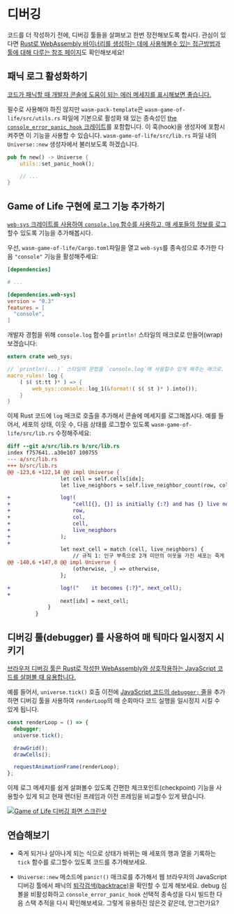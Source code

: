 # 디버깅

코드를 더 작성하기 전에, 디버깅 툴들을 살펴보고 한번 장전해보도록 합시다. 관심이 있다면 [Rust로 WebAssembly 바이너리를 생성하는 데에 사용해볼수 있는 접근방법과 툴에 대해 다루는 참조 페이지][reference-debugging]도 확인해보세요!

[reference-debugging]: ../reference/debugging.html

## 패닉 로그 활성화하기

[코드가 패닉할 때 개발자 콘솔에 도움이 되는 에러 메세지를 표시해보면 좋습니다.](../reference/debugging.html#logging-panics)

필수로 사용해야 하진 않지만 `wasm-pack-template`은 `wasm-game-of-life/src/utils.rs` 파일에 기본으로 활성화 돼 있는 종속성인 [the `console_error_panic_hook` 크레이트][panic-hook]를 포함합니다. 이 훅(hook)을 생성자에 포함시켜주면 이 기능을 사용할 수 있습니다. `wasm-game-of-life/src/lib.rs` 파일 내의 `Universe::new` 생성자에서 불러보도록 하겠습니다.

```rust
pub fn new() -> Universe {
    utils::set_panic_hook();

    // ...
}
```

[panic-hook]: https://github.com/rustwasm/console_error_panic_hook

## Game of Life 구현에 로그 기능 추가하기

[`web-sys` 크레이트를 사용하여 `console.log` 함수를 사용하고, 매 세포들의 정보를 로그][logging]할수 있도록 기능을 추가해봅시다.

우선, `wasm-game-of-life/Cargo.toml`파일을 열고 `web-sys`를 종속성으로 추가한 다음 `"console"` 기능을 활성해주세요:

```toml
[dependencies]

# ...

[dependencies.web-sys]
version = "0.3"
features = [
  "console",
]
```

개발자 경험을 위해 `console.log` 함수를 `println!` 스타일의 매크로로 만들어(wrap)보겠습니다:

[logging]: ../reference/debugging.html#logging-with-the-console-apis

```rust
extern crate web_sys;

// `println!(...)` 스타일의 문법을 `console.log`에 사용할수 있게 해주는 매크로.
macro_rules! log {
    ( $( $t:tt )* ) => {
        web_sys::console::log_1(&format!( $( $t )* ).into());
    }
}
```

이제 Rust 코드에 `log` 매크로 호출을 추가해서 콘솔에 메세지를 로그해봅시다. 예를 들어서, 세포의 상태, 이웃 수, 다음 상태를 로그할수 있도록 `wasm-game-of-life/src/lib.rs` 수정해주세요:

```diff
diff --git a/src/lib.rs b/src/lib.rs
index f757641..a30e107 100755
--- a/src/lib.rs
+++ b/src/lib.rs
@@ -123,6 +122,14 @@ impl Universe {
                 let cell = self.cells[idx];
                 let live_neighbors = self.live_neighbor_count(row, col);

+                log!(
+                    "cell[{}, {}] is initially {:?} and has {} live neighbors",
+                    row,
+                    col,
+                    cell,
+                    live_neighbors
+                );
+
                 let next_cell = match (cell, live_neighbors) {
                     // 규칙 1: 인구 부족으로 2개 미만의 이웃을 가진 세포는 죽게 됩니다. 
@@ -140,6 +147,8 @@ impl Universe {
                     (otherwise, _) => otherwise,
                 };

+                log!("    it becomes {:?}", next_cell);
+
                 next[idx] = next_cell;
             }
         }
```

## 디버깅 툴(debugger) 를 사용하여 매 틱마다 일시정지 시키기

[브라우저 디버깅 툴은 Rust로 작성한 WebAssembly와 상호작용하는 JavaScript 코드를 살펴볼 때 유용합니다.](../reference/debugging.html#using-a-debugger)

예를 들어서, `universe.tick()` 호출 이전에 [JavaScript 코드의 `debugger;` 줄][dbg-stmt]을 추가하면 디버깅 툴을 사용하여 `renderLoop`의 매 순회마다 코드 실행을 일시정지 시킬 수 있게 됩니다.

```js
const renderLoop = () => {
  debugger;
  universe.tick();

  drawGrid();
  drawCells();

  requestAnimationFrame(renderLoop);
};
```

이제 로그 메세지를 쉽게 살펴볼수 있도록 간편한 체크포인트(checkpoint) 기능을 사용할수 있게 되고 현재 렌더된 프레임과 이전 프레임을 비교할수 있게 됐습니다.

[dbg-stmt]: https://developer.mozilla.org/en-US/docs/Web/JavaScript/Reference/Statements/debugger

[![Game of Life 디버깅 화면 스크린샷](../images/game-of-life/debugging.png)](../images/game-of-life/debugging.png)

## 연습해보기

* 죽게 되거나 살아나게 되는 식으로 상태가 바뀌는 매 세포의 행과 열을 기록하는 `tick` 함수를 로그할수 있도록 코드를 추가해보세요.

* `Universe::new` 메소드에 `panic!()` 매크로를 추가해서 웹 브라우저의 JavaScript 디버깅 툴에서 패닉의 [퇴각검색(backtrace)](https://ko.wikipedia.org/wiki/퇴각검색)을 확인할 수 있게 해보세요. debug 심볼을 비활성화하고 `console_error_panic_hook` 선택적 종속성을 다시 빌드한 다음 스택 추적을 다시 확인해보세요. 그렇게 유용하진 않은것 같은데, 안그런가요?